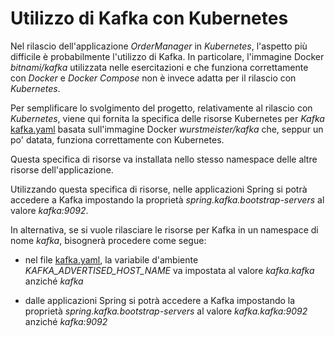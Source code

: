 # Utilizzo di Kafka con Kubernetes 

Nel rilascio dell'applicazione *OrderManager* in *Kubernetes*, 
l'aspetto più difficile è probabilmente l'utilizzo di Kafka. 
In particolare, l'immagine Docker *bitnami/kafka* utilizzata nelle esercitazioni 
e che funziona correttamente con *Docker* e *Docker Compose* 
non è invece adatta per il rilascio con *Kubernetes*. 

Per semplificare lo svolgimento del progetto, relativamente al rilascio con *Kubernetes*, 
viene qui fornita la specifica delle risorse Kubernetes per *Kafka* [kafka.yaml](kafka.yaml)
basata sull'immagine Docker *wurstmeister/kafka* che, seppur un po' datata, funziona correttamente con Kubernetes. 

Questa specifica di risorse va installata nello stesso namespace delle altre risorse dell'applicazione. 

Utilizzando questa specifica di risorse, 
nelle applicazioni Spring si potrà accedere a Kafka 
impostando la proprietà *spring.kafka.bootstrap-servers* al valore *kafka:9092*. 

In alternativa, se si vuole rilasciare le risorse per Kafka in un namespace di nome *kafka*, bisognerà procedere come segue: 

* nel file [kafka.yaml](kafka.yaml), la variabile d'ambiente *KAFKA_ADVERTISED_HOST_NAME* va impostata al valore *kafka.kafka* anziché *kafka*

* dalle applicazioni Spring si potrà accedere a Kafka impostando la proprietà *spring.kafka.bootstrap-servers* al valore *kafka.kafka:9092* anziché *kafka:9092*